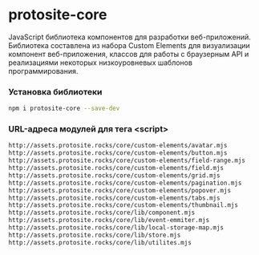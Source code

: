 # protosite-core

JavaScript библиотека компонентов для разработки веб-приложений.<br>
Библиотека составлена из набора Custom Elements для визуализации компонент веб-приложения, классов для работы с браузерным API и реализациями некоторых низкоуровневых шаблонов программирования.


### Установка библиотеки

```bash
npm i protosite-core --save-dev
```


### URL-адреса модулей для тега \<script\>

```bash
http://assets.protosite.rocks/core/custom-elements/avatar.mjs
http://assets.protosite.rocks/core/custom-elements/button.mjs
http://assets.protosite.rocks/core/custom-elements/field-range.mjs
http://assets.protosite.rocks/core/custom-elements/field.mjs
http://assets.protosite.rocks/core/custom-elements/grid.mjs
http://assets.protosite.rocks/core/custom-elements/pagination.mjs
http://assets.protosite.rocks/core/custom-elements/popover.mjs
http://assets.protosite.rocks/core/custom-elements/tabs.mjs
http://assets.protosite.rocks/core/custom-elements/thumbnail.mjs
http://assets.protosite.rocks/core/lib/component.mjs
http://assets.protosite.rocks/core/lib/event-emmiter.mjs
http://assets.protosite.rocks/core/lib/local-storage-map.mjs
http://assets.protosite.rocks/core/lib/store.mjs
http://assets.protosite.rocks/core/lib/utilites.mjs
```

